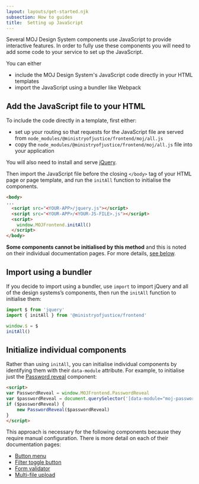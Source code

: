 ```yaml
---
layout: layouts/get-started.njk
subsection: How to guides
title:  Setting up JavaScript
---
```


Several MOJ Design System components use JavaScript to provide interactive features. In order to fully use these components you will need to add some code to your service to set up the JavaScript.

You can either

- include the MOJ Design System's JavaScript code directly in your HTML templates
- import the JavaScript using a bundler like Webpack

## Add the JavaScript file to your HTML

To include the code directly in a template, first either:

- set up your routing so that requests for the JavaScript file are served from `node_modules/@ministryofjustice/frontend/moj/all.js`
- copy the `node_modules/@ministryofjustice/frontend/moj/all.js` file into your application

You will also need to install and serve [jQuery](https://jquery.com/).

Then import the JavaScript file before the closing `</body>` tag of your HTML page or page template, and run the `initAll` function to initialise the components.

```html
<body>
...
  <script src="<YOUR-APP>/jquery.js"></script>
  <script src="<YOUR-APP>/<YOUR-JS-FILE>.js"></script>
  <script>
    window.MOJFrontend.initAll()
  </script>
</body>
```

**Some components cannot be initialised by this method** and this is noted on their individual documentation pages. For more details, [see below](#initialize-individual-components).

## Import using a bundler

If you decide to import using a bundler, use `import` to import jQuery and all of the design systems’s components, then run the `initAll` function to initialise them:

```javascript
import $ from 'jquery'
import { initAll } from '@ministryofjustice/frontend'

window.$ = $
initAll()
```

## Initialize individual components

Rather than using `initAll`, you can initialise individual components by identifying them with their `data-module` attribute. For example, to initialise just the [Password reveal](../../components/password-reveal) component:

```html
<script>
var PasswordReveal = window.MOJFrontend.PasswordReveal
var $passwordReveal = document.querySelector('[data-module="moj-password-reveal"]')
if ($passwordReveal) {
    new PasswordReveal($passwordReveal)
}
</script>
```

This approach is necessary for the following components because they require manual configuration. There is more detail on each of their documentation pages:

- [Button menu](../../components/button-menu)
- [Filter toggle button](../../components/filter)
- [Form validator](../../components/form-validator)
- [Multi-file upload](../../components/multi-file-upload)
